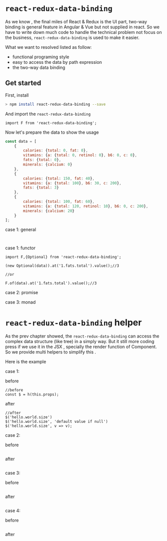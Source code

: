 # `react-redux-data-binding`


As we know , the final miles of React & Redux is the UI part, 
two-way binding is general feature in Angular & Vue but not supplied in react.
So we have to write down much code to handle the technical problem not focus on the business,
 `react-redux-data-binding` is used to make it easier.

What we want to resolved listed as follow:

* functional programing style
* easy to access the data by path expression
* the two-way data binding 


## Get started


First, install

```sh
> npm install react-redux-data-binding --save
```

And import the `react-redux-data-binding`

```
import F from 'react-redux-data-binding';
```

Now let's prepare the data to show the usage

```javascript
const data = [
	{
		calories: {total: 0, fat: 0},
		vitamins: {a: {total: 0, retinol: 0}, b6: 0, c: 0},
		fats: {total: 0},
		minerals: {calcium: 0}
	},
	{
		calories: {total: 150, fat: 40},
		vitamins: {a: {total: 100}, b6: 30, c: 200},
		fats: {total: 3}
	},
	{
		calories: {total: 100, fat: 60},
		vitamins: {a: {total: 120, retinol: 10}, b6: 0, c: 200},
		minerals: {calcium: 20}
	}
];
```


case 1: general

```


```


case 1: functor


```
import F,{Optional} from 'react-redux-data-binding';

(new Optional(data)).at('1.fats.total').value();//3

//or

F.of(data).at('1.fats.total').value();//3

```

case 2: promise



case 3: monad




# `react-redux-data-binding` helper

As the prev chapter showed, the `react-redux-data-binding` can access the complex data structure (like tree) in a simply way.
But it still more coding press if we use it in the JSX , specially the render function of Component.
So we provide multi helpers to simplify this .

Here is the example


case 1:

before

```
//before
const $ = h(this.props);
```
after

```
//after
$('hello.world.size')
$('hello.world.size', 'default value if null')
$('hello.world.size', v => v);

```

case 2:

before
```
```

after
```
```



case 3:

before
```
```

after
```
```


case 4:

before
```
```

after
```
```
